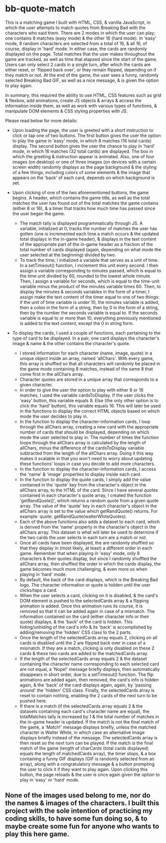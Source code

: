 ﻿# bb-quote-match
This is a matching game I built with HTML, CSS, & vanilla JavaScript, in which the user attempts to match quotes from Breaking Bad with the characters who said them. There are 2 modes in which the user can play; one contains 8 matches (easy mode) & the other 16 (hard mode). In 'easy' mode, 8 random characters are selected from a total of 16, & all 16, of course, display in 'hard' mode. In either case, the cards are randomly displayed on the page. Total matches that the user makes throughout the game are tracked, as well as time that elapsed since the start of the game. Users can only select 2 cards in a single turn, after which the cards are either reset, or 'flipped back over', or they remain flipped, depending on if they match or not. At the end of the game, the user sees a funny, randomly selected Breaking Bad GIF, as well as a nice message, & is given the option to play again.
  
In summary, this required the ability to use HTML, CSS features such as grid & flexbox, add animations, create JS objects & arrays & access the information inside them, as well as work with various types of functions, & manipulate DOM elements & CSS styling properties with JS.  
  
Please read below for more details:

* Upon loading the page, the user is greeted with a short instruction to click or tap one of two buttons. The first button gives the user the option to play the game in 'easy' mode, in which 8 matches (16 total cards) display. The second button gives the user the chance to play in 'hard' mode, in which 16 matches (32 total cards) are displayed. The box in which the greeting & instruction appear is animated. Also, one of four images (on desktop) or one of three images (on devices with a certain screen width) randomly displays as the page background & the styling of a few things, including colors of some elements & the image that appears on the 'back' of each card, depends on which background is set.

* Upon clicking of one of the two aforementioned buttons, the game begins. A header, which contains the game title, as well as the total matches the user has found out of the total matches the game contains (either 8 or 16), & a timer that tracks how much time has passed since the user began the game.
  * The match tally is displayed programmatically through JS. A variable, initialized at 0, tracks the number of matches the user has gotten (one is incremented each time a match occurs & the updated total displays in the in-game header), & displays in the text content of the appropriate part of the in-game header as a fraction of the total number of cards displayed (again, depending on what mode the user selected at the beginning) divided by two.
  * To track the time, I initialized a variable that serves as a unit of time. In a setTimeout() function, I increment this unit every second. I then assign a variable corresponding to minutes passed, which is equal to the time unit divided by 60, rounded to the lowest whole minute. Then, I assign a variable for seconds, which is equal to the time-unit variable minus the product of the minutes variable times 60. Then, to display the minutes & seconds variables in the form of a timer, I assign make the text content of the timer equal to one of two things: if the unit of time variable is under 10, the minutes variable is added, then a colon in the form of a string, then by 0 in the form of a string, then by the number the seconds variable is equal to. If the seconds variable is equal to or more than 10, everything previously mentioned is added to the text content, except the 0 in string form.
* To display the cards, I used a couple of functions, each pertaining to the type of card to be displayed. In a pair, one card displays the character's image & name & the other contains the character's quote.
  * I stored information for each character (name, image, quote) in a unique object inside an array, named 'allChars'. With every game, this array is shuffled so that all characters will randomly be placed in the game mode containing 8 matches, instead of the same 8 that come first in the allChars array.
  * Character quotes are stored in a unique array that corresponds to a given character.
  * In order to give the user the option to play with either 8 or 16 matches, I used the variable cardsToDisplay. If the user clicks the 'easy' button, this variable equals 8. Else (the only other option is to click the 'hard' button), this variable equals 16. This will later be used in the functions to display the correct HTML objects based on which mode the user decides to play in.
  * In the function to display the character-information cards, I loop through the allChars array, creating a new card with the appropriate number of cards that should be displayed, depending on which mode the user selected to play in. The number of times the function loops through the allChars array is calculated by the length of allChars, minus the difference of the cardsToDisplay variable subtracted from the length of the allChars array. Doing it this way makes it scalable in that you won't need to worry about updating these functions' loops in case you decide to add more characters. 
  * In the function to display the character-information cards, I access the 'name' & 'image' properties to display inside each card.
  * In the function to display the quote cards, I simply add the value contained in the 'quote' key from the character's object in the allChars array, to the HTML of the card. Since I have several quotes contained in each character's quote array, I created the function 'getRandQuote()', which returns a random quote from a given quote array. The value of the 'quote' key in each character's object in the allChars array is set to the value which getRandQuote() returns. For example: quote: getRandQuote(walterWhiteQuotes).
  * Each of the above functions also adds a dataset to each card, which is derived from the 'name' property in the character's object in the allChars array. This dataset is what will later be used to determine if the two cards the user selects in each turn are a match or not.
  * Once all cards have been displayed, the are randomly shuffled so that they display in (most likely, at least) a different order in each game. Remember that when playing in 'easy' mode, only 8 characters & their quotes display, but since I randomly shuffled the allChars array, then shuffled the order in which the cards display, the game becomes much more challenging, & even more so when playing in 'hard' mode.
  * By default, the back of the card displays, which is the Breaking Bad logo. The character information or quote is hidden until the user clicks/taps a card.
  * When the user selects a card, clicking on it is disabled, & the card's DOM element is pushed to the selectedCards array & a flipping animation is added. Once this animation runs its course, it is removed so that it can be added again in case of a mismatch. The information contained on the card (either character info or their quote) displays, & the 'back' of the card is hidden. This hiding/unhiding of the card's info & its 'back' is accomplished by adding/removing the 'hidden' CSS class to the 2 parts.
  * Once the length of the selectedCards array equals 2, clicking on all cards is disabled until the 2 are flipped back over in case of a mismatch. If they are a match, clicking is only disabled on these 2 cards & these two cards are added to the matchedCards array.
  * If the length of the selectedCards array equals 2 & the dataset containing the character name corresponding to each selected card are not equal, a 'Nope!' message briefly displays, then automatically disappears in short order, due to a setTimeout() function. The flip animations are added again, then removed, the card's info is hidden again, & the 'back' of the card displays again, again, by 'passing around' the 'hidden' CSS class. Finally, the selectedCards array is reset to contain nothing, enabling the 2 cards of the next turn to be pushed here.
  * If there is a match (if the selectedCards array equals 2 & the datasets containing each card's character name are equal), the totalMatches tally is increased by 1 & the total number of matches in the in-game header is updated. If the match is not the final match of the game, a 'Match!' message displays briefly, unless the matched character is Walter White, in which case an alternative image displays briefly instead of the message. The selectedCards array is then reset so the next turn can be played. If the match is the final match of the game (length of charCards (total cards displayed) equals the length of matchedCards array), the timer stops, & a box containing a funny GIF displays (GIF is randomly selected from an array), along with a congratulatory message & a button prompting the user to click it if they want to play again. Upon clicking this button, the page reloads & the user is once again given the option to play in 'easy' or 'hard' mode.
  
## None of the images used belong to me, nor do the names & images of the characters. I built this project with the sole intention of practicing my coding skills, to have some fun doing so, & to maybe create some fun for anyone who wants to play this here game.
